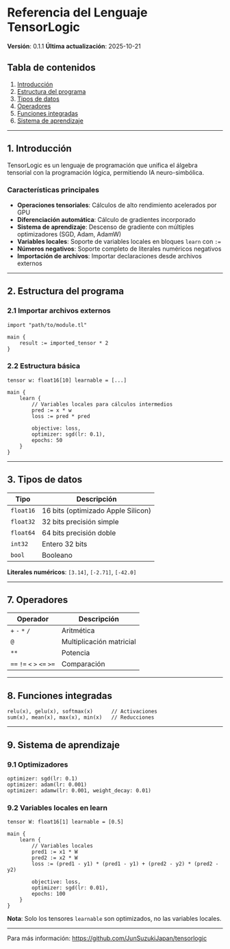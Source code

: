 # Referencia del Lenguaje TensorLogic

**Versión**: 0.1.1
**Última actualización**: 2025-10-21

## Tabla de contenidos

1. [Introducción](#introducción)
2. [Estructura del programa](#estructura-del-programa)
3. [Tipos de datos](#tipos-de-datos)
7. [Operadores](#operadores)
8. [Funciones integradas](#funciones-integradas)
9. [Sistema de aprendizaje](#sistema-de-aprendizaje)

---

## 1. Introducción

TensorLogic es un lenguaje de programación que unifica el álgebra tensorial con la programación lógica, permitiendo IA neuro-simbólica.

### Características principales

- **Operaciones tensoriales**: Cálculos de alto rendimiento acelerados por GPU
- **Diferenciación automática**: Cálculo de gradientes incorporado
- **Sistema de aprendizaje**: Descenso de gradiente con múltiples optimizadores (SGD, Adam, AdamW)
- **Variables locales**: Soporte de variables locales en bloques `learn` con `:=`
- **Números negativos**: Soporte completo de literales numéricos negativos
- **Importación de archivos**: Importar declaraciones desde archivos externos

---

## 2. Estructura del programa

### 2.1 Importar archivos externos

```tensorlogic
import "path/to/module.tl"

main {
    result := imported_tensor * 2
}
```

### 2.2 Estructura básica

```tensorlogic
tensor w: float16[10] learnable = [...]

main {
    learn {
        // Variables locales para cálculos intermedios
        pred := x * w
        loss := pred * pred
        
        objective: loss,
        optimizer: sgd(lr: 0.1),
        epochs: 50
    }
}
```

---

## 3. Tipos de datos

| Tipo | Descripción |
|------|-------------|
| `float16` | 16 bits (optimizado Apple Silicon) |
| `float32` | 32 bits precisión simple |
| `float64` | 64 bits precisión doble |
| `int32` | Entero 32 bits |
| `bool` | Booleano |

**Literales numéricos**: `[3.14]`, `[-2.71]`, `[-42.0]`

---

## 7. Operadores

| Operador | Descripción |
|-----------|-------------|
| `+` `-` `*` `/` | Aritmética |
| `@` | Multiplicación matricial |
| `**` | Potencia |
| `==` `!=` `<` `>` `<=` `>=` | Comparación |

---

## 8. Funciones integradas

```tensorlogic
relu(x), gelu(x), softmax(x)      // Activaciones
sum(x), mean(x), max(x), min(x)   // Reducciones
```

---

## 9. Sistema de aprendizaje

### 9.1 Optimizadores

```tensorlogic
optimizer: sgd(lr: 0.1)
optimizer: adam(lr: 0.001)
optimizer: adamw(lr: 0.001, weight_decay: 0.01)
```

### 9.2 Variables locales en learn

```tensorlogic
tensor W: float16[1] learnable = [0.5]

main {
    learn {
        // Variables locales
        pred1 := x1 * W
        pred2 := x2 * W
        loss := (pred1 - y1) * (pred1 - y1) + (pred2 - y2) * (pred2 - y2)
        
        objective: loss,
        optimizer: sgd(lr: 0.01),
        epochs: 100
    }
}
```

**Nota**: Solo los tensores `learnable` son optimizados, no las variables locales.

---

Para más información: https://github.com/JunSuzukiJapan/tensorlogic
